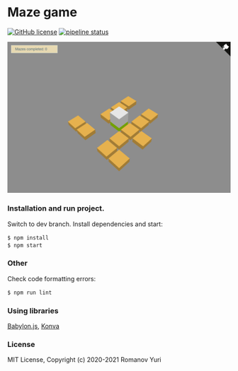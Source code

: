# Maze game

[![GitHub license](https://img.shields.io/badge/license-MIT-blue.svg)](https://github.com/darteil/MazeGame/blob/master/LICENSE.md) [![pipeline status](https://gitlab.com/darteil_projects/MazeGame/badges/master/pipeline.svg)](https://gitlab.com/darteil_projects/MazeGame/commits/master)

![](media/demo.gif)

### Installation and run project.

Switch to dev branch.
Install dependencies and start:

```sh
$ npm install
$ npm start
```

### Other

Check code formatting errors:

```sh
$ npm run lint
```

### Using libraries

[Babylon.js](https://www.babylonjs.com/),
[Konva](https://konvajs.org/)

### License

MIT License, Copyright (c) 2020-2021 Romanov Yuri
